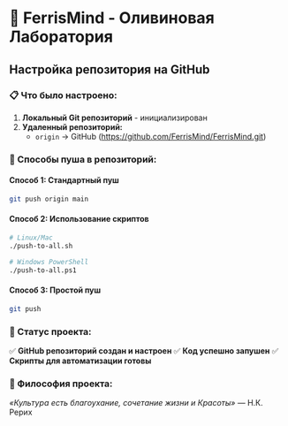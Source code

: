 # 🦀 FerrisMind - Оливиновая Лаборатория

## Настройка репозитория на GitHub

### 📋 Что было настроено:

1. **Локальный Git репозиторий** - инициализирован
2. **Удаленный репозиторий:**
   - `origin` → GitHub (https://github.com/FerrisMind/FerrisMind.git)

### 🚀 Способы пуша в репозиторий:

#### Способ 1: Стандартный пуш
```bash
git push origin main
```

#### Способ 2: Использование скриптов
```bash
# Linux/Mac
./push-to-all.sh

# Windows PowerShell
./push-to-all.ps1
```

#### Способ 3: Простой пуш
```bash
git push
```

### 📝 Статус проекта:

✅ **GitHub репозиторий создан и настроен**
✅ **Код успешно запушен**
✅ **Скрипты для автоматизации готовы**

### 🎨 Философия проекта:

_«Культура есть благоухание, сочетание жизни и Красоты»_ — Н.К. Рерих
